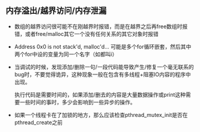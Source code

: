 ## 内存溢出/越界访问/内存泄漏

* 数组的越界访问很可能不在刚越界时报错，而是在越界之后再free数组时报错，或者free/malloc其它一个没有任何关系的其它对象时报错

* Address 0x0 is not stack'd, malloc'd...  可能是多个for循环嵌套，然后其中两个for中设的变量为同一个名字（如都叫i）

* 当调试的时候，发现添加/删除一句/一段代码能导致产生/修复一个毫无联系的bug时，不要觉得诡异，这种现象一般在包含有多线程+阻塞IO内容的程序中出现。

  执行代码是需要时间的，如果添加/删去的内容是大量数据操作或print这种需要一些时间的事时，多少会影响到一些异步的操作。

* 如果一个线程卡在了加锁的地方，那么应该检查pthread_mutex_init是否在pthread_create之前